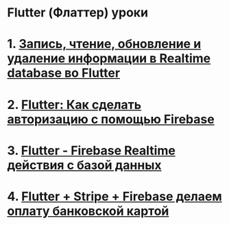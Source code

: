 # Flutter (Флаттер) уроки
# 1. [Запись, чтение, обновление и удаление информации в Realtime database во Flutter](realtime-database-in-flutter-ru)
# 2. [Flutter: Как сделать авторизацию с помощью Firebase](flutter-how-to-do-user-login-with-firebase-ru)
# 3. [Flutter - Firebase Realtime действия с базой данных](flutter-firebase-realtime-database-crud-operation-ru)
# 4. [Flutter + Stripe + Firebase делаем оплату банковской картой](flutter-stripe-firebase-ru)
